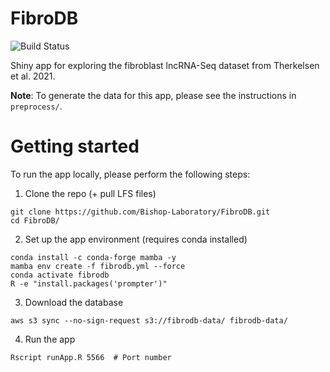 # FibroDB
![Build Status](https://github.com/Bishop-Laboratory/FibroDB/workflows/tests/badge.svg)

Shiny app for exploring the fibroblast lncRNA-Seq dataset from Therkelsen et al. 2021.

**Note**: To generate the data for this app, please see the instructions in `preprocess/`.

# Getting started

To run the app locally, please perform the following steps:

1. Clone the repo (+ pull LFS files)

```shell
git clone https://github.com/Bishop-Laboratory/FibroDB.git
cd FibroDB/
```

2. Set up the app environment (requires conda installed)

```shell
conda install -c conda-forge mamba -y
mamba env create -f fibrodb.yml --force
conda activate fibrodb
R -e "install.packages('prompter')"
```

3. Download the database

```shell
aws s3 sync --no-sign-request s3://fibrodb-data/ fibrodb-data/
```

4. Run the app

```shell
Rscript runApp.R 5566  # Port number
```
